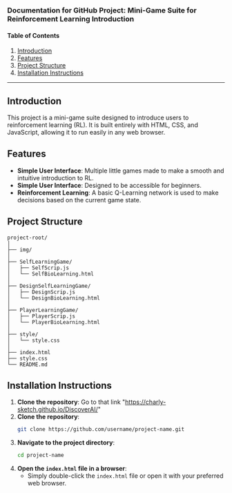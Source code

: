 ### Documentation for GitHub Project: Mini-Game Suite for Reinforcement Learning Introduction

#### Table of Contents
1. [Introduction](#introduction)
2. [Features](#features)
3. [Project Structure](#project-structure)
4. [Installation Instructions](#installation-instructions)

---

## Introduction

This project is a mini-game suite designed to introduce users to reinforcement learning (RL). It is built entirely with HTML, CSS, and JavaScript, allowing it to run easily in any web browser.

## Features

- **Simple User Interface**: Multiple little games made to make a smooth and intuitive introduction to RL.
- **Simple User Interface**: Designed to be accessible for beginners.
- **Reinforcement Learning**: A basic Q-Learning network is used to make decisions based on the current game state.

## Project Structure

```
project-root/
│
├── img/
│  
├── SelfLearningGame/
│   ├── SelfScrip.js
│   └── SelfBioLearning.html
│
├── DesignSelfLearningGame/
│   ├── DesignScrip.js
│   └── DesignBioLearning.html
│
├── PlayerLearningGame/
│   ├── PlayerScrip.js
│   └── PlayerBioLearning.html
│
├── style/
│   └── style.css
│
├── index.html
├── style.css
└── README.md
```

## Installation Instructions
1. **Clone the repository**:
 Go to that link "https://charly-sketch.github.io/DiscoverAI/"
1. **Clone the repository**:
    ```bash
    git clone https://github.com/username/project-name.git
    ```
2. **Navigate to the project directory**:
    ```bash
    cd project-name
    ```
3. **Open the `index.html` file in a browser**:
    - Simply double-click the `index.html` file or open it with your preferred web browser.